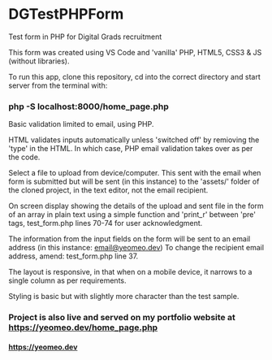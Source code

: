 # DGTestPHPForm

Test form in PHP for Digital Grads recruitment

This form was created using VS Code and 'vanilla' PHP, HTML5, CSS3 & JS (without libraries).

To run this app, clone this repository, cd into the correct directory and start server from the terminal with: 
### php -S localhost:8000/home_page.php

Basic validation limited to email, using PHP. 

HTML validates inputs automatically unless 'switched off' by remioving the 'type' in the HTML. 
In which case, PHP email validation takes over as per the code.

Select a file to upload from device/computer. This sent with the email when form is submitted but will be sent (in this instance) 
to the 'assets/' folder of the cloned project, in the text editor, not the email recipient. 

On screen display showing the details of the upload and sent file in the form of an array in plain text using a simple function and 'print_r' 
between 'pre' tags, test_form.php lines 70-74 for user acknowledgment.

The information from the input fields on the form will be sent to an email address (in this instance: email@yeomeo.dev)
To change the recipient email address, amend: test_form.php line 37.

The layout is responsive, in that when on a mobile device, it narrows to a single column as per requirements.

Styling is basic but with slightly more character than the test sample.

### Project is also live and served on my portfolio website at https://yeomeo.dev/home_page.php 




#### https://yeomeo.dev 



